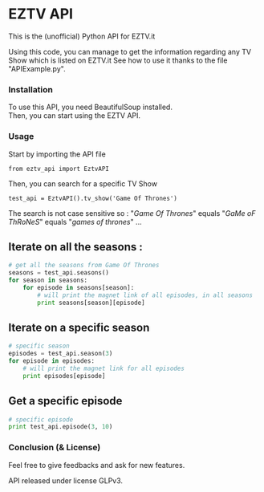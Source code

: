 EZTV API
========

This is the (unofficial) Python API for EZTV.it

Using this code, you can manage to get the information regarding any TV Show which is listed on EZTV.it
See how to use it thanks to the file "APIExample.py". 

### Installation

To use this API, you need BeautifulSoup installed. <br />
Then, you can start using the EZTV API.

### Usage

Start by importing the API file 
```
from eztv_api import EztvAPI
```

Then, you can search for a specific TV Show

```
test_api = EztvAPI().tv_show('Game Of Thrones')
```

The search is not case sensitive so : 
"_Game Of Thrones_" equals "_GaMe oF ThRoNeS_" equals "_games of thrones_" ...

## Iterate on all the seasons : 

```python
# get all the seasons from Game Of Thrones
seasons = test_api.seasons()
for season in seasons:
    for episode in seasons[season]:
        # will print the magnet link of all episodes, in all seasons
        print seasons[season][episode]
```

## Iterate on a specific season
```python
# specific season
episodes = test_api.season(3)
for episode in episodes:
    # will print the magnet link for all episodes
    print episodes[episode]
```

## Get a specific episode
```python
# specific episode
print test_api.episode(3, 10)
```

### Conclusion (& License)
Feel free to give feedbacks and ask for new features.  

API released under license GLPv3. 
